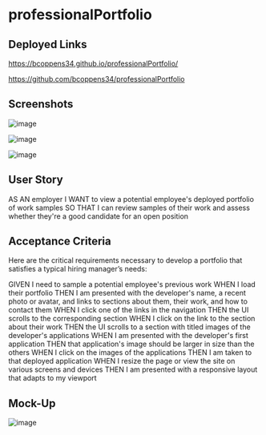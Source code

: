 # professionalPortfolio

## Deployed Links
https://bcoppens34.github.io/professionalPortfolio/

https://github.com/bcoppens34/professionalPortfolio

## Screenshots
![image](https://github.com/bcoppens34/professionalPortfolio/assets/138166854/894e25ec-1e2f-441c-b49b-f788f05eb28e)

![image](https://github.com/bcoppens34/professionalPortfolio/assets/138166854/e275f4ab-49a8-4f47-a1d9-dd87110dc1b3)

![image](https://github.com/bcoppens34/professionalPortfolio/assets/138166854/8250e522-6d92-484a-b133-5cfb962c5d10)

## User Story
AS AN employer
I WANT to view a potential employee's deployed portfolio of work samples
SO THAT I can review samples of their work and assess whether they're a good candidate for an open position

## Acceptance Criteria

Here are the critical requirements necessary to develop a portfolio that satisfies a typical hiring manager’s needs:

GIVEN I need to sample a potential employee's previous work
WHEN I load their portfolio
THEN I am presented with the developer's name, a recent photo or avatar, and links to sections about them, their work, and how to contact them
WHEN I click one of the links in the navigation
THEN the UI scrolls to the corresponding section
WHEN I click on the link to the section about their work
THEN the UI scrolls to a section with titled images of the developer's applications
WHEN I am presented with the developer's first application
THEN that application's image should be larger in size than the others
WHEN I click on the images of the applications
THEN I am taken to that deployed application
WHEN I resize the page or view the site on various screens and devices
THEN I am presented with a responsive layout that adapts to my viewport


## Mock-Up

![image](https://github.com/bcoppens34/professionalPortfolio/assets/138166854/7a1d539b-74cf-47b3-b3a7-c69a99c26a9f)



